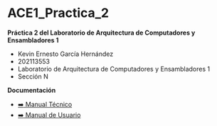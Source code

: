 # ACE1_Practica_2

**Práctica 2 del Laboratorio de Arquitectura de Computadores y Ensambladores 1**

- Kevin Ernesto García Hernández
- 202113553
- Laboratorio de Arquitectura de Computadores y Ensambladores 1
- Sección N

**Documentación**
    <ul>
       <li><a href='https://github.com/usac-KeviinGarcia/ACE1-23VJ0778202113553PRA2/blob/main/doc/MANUAL_T%C3%89CNICO.md'>:arrow_right: Manual Técnico </a></li>
       <li><a href='https://github.com/usac-KeviinGarcia/ACE1-23VJ0778202113553PRA2/blob/main/doc/MANUAL_DE_USUARIO.md'>:arrow_right: Manual de Usuario </a></li>
    </ul>